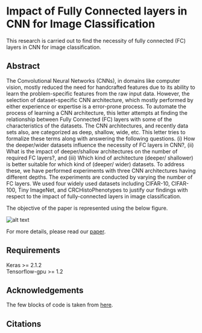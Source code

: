 # Impact of Fully Connected layers in CNN for Image Classification
This research is carried out to find the necessity of fully connected (FC) layers in CNN for image classification.

## Abstract
The Convolutional Neural Networks (CNNs), in domains like computer vision, mostly reduced the need for handcrafted features due to its ability to learn the problem-specific features from the raw input data. However,  the selection of dataset-specific CNN architecture, which mostly performed by either experience or expertise is a error-prone process. To automate the process of learning a CNN architecture, this letter attempts at finding the relationship between Fully Connected (FC) layers with some of the characteristics of the datasets. The CNN architectures, and recently data sets also, are categorized as deep, shallow, wide, etc. This letter tries to formalize these terms along with answering the following questions. (i) How the deeper/wider datasets influence the necessity of FC layers in CNN?, (ii) What is the impact of deeper/shallow architectures on the number of required FC layers?, and (iii) Which kind of architecture (deeper/ shallower) is better suitable for which kind of (deeper/ wider) datasets. To address these, we have performed experiments with three CNN architectures having different depths. The experiments are conducted by varying the number of FC layers. We used four widely used datasets including CIFAR-10, CIFAR-100, Tiny ImageNet, and CRCHistoPhenotypes to justify our findings with respect to the impact of fully-connected layers in image classification.


The objective of the paper is represented using the below figure.

![alt text](https://github.com/shabbeersh/Impact-of-FC-layers/blob/master/Impact_FC_layers_CNN.png)


For more details, please read our [paper](https://arxiv.org/abs/1810.02797).

## Requirements
Keras >= 2.1.2 <br/>
Tensorflow-gpu >= 1.2

## Acknowledgements
The few blocks of code is taken from [here](https://github.com/geifmany/cifar-vgg).

## Citations

